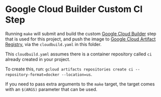 # Google Cloud Builder Custom CI Step

Running `make` will submit and build the custom
[Google Cloud Builder](https://cloud.google.com/build/docs/configuring-builds/use-community-and-custom-builders#creating_a_custom_builder) 
step that is used for this project, and push the image to 
[Google Cloud Artifact Registry](https://cloud.google.com/artifact-registry), via the `cloudbuild.yaml` in this folder.

This `cloudbuild.yaml` assumes there is a container repository called `ci` already created in your project.

To create this, run: `gcloud artifacts repositories create ci --repository-format=docker --location=us`.

If you need to pass extra arguments to the `make` target, the target comes with an `$(ARGS)` parameter that can be 
used.
